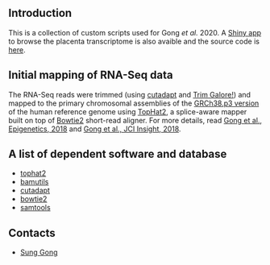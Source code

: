 ## Introduction
This is a collection of custom scripts used for Gong *et al.* 2020. A [Shiny app](https://www.obgyn.cam.ac.uk/placentome) to browse the placenta transcriptome is also avaible and the source code is [here](https://github.com/sung/ShinyPlacentome).

## Initial mapping of RNA-Seq data
The RNA-Seq reads were trimmed (using [cutadapt](https://github.com/marcelm/cutadapt) and [Trim Galore!](https://www.bioinformatics.babraham.ac.uk/projects/trim_galore/)) and mapped to the primary chromosomal assemblies of the [GRCh38.p3 version](https://www.ncbi.nlm.nih.gov/assembly/GCF_000001405.29/) of the human reference genome using [TopHat2](https://github.com/infphilo/tophat), a splice-aware mapper built on top of [Bowtie2](https://github.com/BenLangmead/bowtie2) short-read aligner. For more details, read [Gong et al., Epigenetics, 2018](https://www.ncbi.nlm.nih.gov/pmc/articles/PMC5989156/) and [Gong et al., JCI Insight, 2018](https://www.ncbi.nlm.nih.gov/pmc/articles/PMC6124516/).

## A list of dependent software and database
- [tophat2](https://github.com/infphilo/tophat)
- [bamutils](https://genome.sph.umich.edu/wiki/BamUtil)
- [cutadapt](https://github.com/marcelm/cutadapt)
- [bowtie2](https://github.com/BenLangmead/bowtie2)
- [samtools](https://github.com/samtools/samtools)

## Contacts
+ [Sung Gong](https://www.obgyn.cam.ac.uk/staff/research-staff/sung-gong/)
